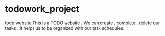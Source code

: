 # todowork_project
todo website
This is a TODO website . We can create , complete , delete our tasks . 
It helps us to be organized with our task schedules.
